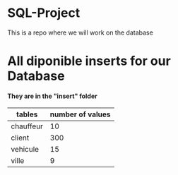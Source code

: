 # SQL-Project

This is a repo where we will work on the database

# All diponible inserts for our Database
#### They are in the "insert" folder

| tables    | number of values |
| --------- | ---------------- |
| chauffeur |               10 |
| client    |              300 |
| vehicule  |               15 |
| ville     |                9 |

